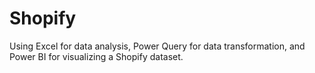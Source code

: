 # Shopify
Using Excel for data analysis, Power Query for data transformation, and Power BI for visualizing a Shopify dataset.

